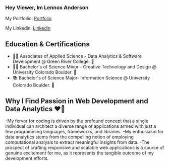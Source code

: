 ### Hey Viewer, Im Lennox Anderson 

My Portfoilio: [Portfolio]

My Linkedin:   [Linkedin]

## Education & Certifications
- 🧑‍💻 Associates of Applied Science - Data Analytics & Software Development @ Green River College. 🐊
- 🧑‍🎨 Bachelor's of Science Minor - Creative Technology and Design @ University Colorado Boulder. 🦬
- 📚 Bachelor's of Science Major- Information Science @ University Colorado Boulder. 🦬

## Why I Find Passion in Web Development and Data Analytics ❤️👾

  -My fervor for coding is driven by the profound concept that a single individual can architect a diverse range of applications armed with just a few programming languages, frameworks, and libraries.
  -My enthusiasm for data analytics stems from the compelling notion of employing computational analysis to extract meaningful insights from data.
  -The prospect of crafting responsive and scalable web applications is a source of genuine excitement for me, as it represents the tangible outcome of my development efforts. 

[Portfolio]: https://lennoxanderson.com/portfolio
[Linkedin]: https://www.linkedin.com/in/lennox-a/
